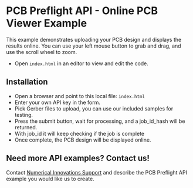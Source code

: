 # PCB Preflight API - Online PCB Viewer Example
This example demonstrates uploading your PCB design and displays the results online.
You can use your left mouse button to grab and drag, and use the scroll wheel to zoom.
* Open `index.html` in an editor to view and edit the code.


## Installation
* Open a browser and point to this local file: `index.html`
* Enter your own API key in the form.
* Pick Gerber files to upload, you can use our included samples for testing.
* Press the submit button, wait for processing, and a job_id_hash will be returned.
* With job_id it will keep checking if the job is complete
* Once complete, the PCB design will be displayed online.


## Need more API examples? Contact us!
Contact <a href="https://support.numericalinnovations.com/support/tickets/new">Numerical Innovations Support</a> and describe the PCB Preflight API example you would like us to create.